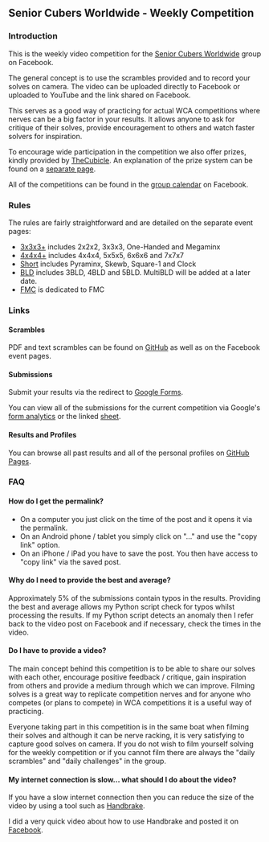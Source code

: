 ## Senior Cubers Worldwide - Weekly Competition

### Introduction

This is the weekly video competition for the [Senior Cubers Worldwide](https://www.facebook.com/groups/1604105099735401/?ref=bookmarks) group on Facebook.

The general concept is to use the scrambles provided and to record your solves on camera. The video can be uploaded directly to Facebook or uploaded to YouTube and the link shared on Facebook.

This serves as a good way of practicing for actual WCA competitions where nerves can be a big factor in your results. It allows anyone to ask for critique of their solves, provide encouragement to others and watch faster solvers for inspiration.

To encourage wide participation in the competition we also offer prizes, kindly provided by [TheCubicle](https://www.thecubicle.com/). An explanation of the prize system can be found on a [separate page](Prizes.md).

All of the competitions can be found in the [group calendar](https://www.facebook.com/groups/1604105099735401/events/?source=4&action_history=null&filter=calendar) on Facebook.



### Rules

The rules are fairly straightforward and are detailed on the separate event pages:

- [3x3x3+](readme/3x3x3+.md) includes 2x2x2, 3x3x3, One-Handed and Megaminx
- [4x4x4+](readme/4x4x4+.md) includes 4x4x4, 5x5x5, 6x6x6 and 7x7x7
- [Short](readme/Short.md) includes Pyraminx, Skewb, Square-1 and Clock
- [BLD](readme/BLD.md) includes 3BLD, 4BLD and 5BLD. MultiBLD will be added at a later date.
- [FMC](readme/FMC.md) is dedicated to FMC



### Links

#### Scrambles

PDF and text scrambles can be found on [GitHub](https://github.com/Logiqx/scw-comp/tree/master/docs) as well as on the Facebook event pages.

#### Submissions

Submit your results via the redirect to [Google Forms](submit.html).

You can view all of the submissions for the current competition via Google's [form analytics](analytics.html) or the linked [sheet](responses.html).

#### Results and Profiles

You can browse all past results and all of the personal profiles on [GitHub Pages](results.md).



### FAQ

#### How do I get the permalink?

- On a computer you just click on the time of the post and it opens it via the permalink.
- On an Android phone / tablet you simply click on "..." and use the "copy link" option.
- On an iPhone / iPad you have to save the post. You then have access to "copy link" via the saved post.

#### Why do I need to provide the best and average?

Approximately 5% of the submissions contain typos in the results. Providing the best and average allows my Python script check for typos whilst processing the results. If my Python script detects an anomaly then I refer back to the video post on Facebook and if necessary, check the times in the video.

#### Do I have to provide a video?

The main concept behind this competition is to be able to share our solves with each other, encourage positive feedback / critique, gain inspiration from others and provide a medium through which we can improve. Filming solves is a great way to replicate competition nerves and for anyone who competes (or plans to compete) in WCA competitions it is a useful way of practicing.

Everyone taking part in this competition is in the same boat when filming their solves and although it can be nerve racking, it is very satisfying to capture good solves on camera. If you do not wish to film yourself solving for the weekly competition or if you cannot film there are always the "daily scrambles" and "daily challenges" in the group.

#### My internet connection is slow... what should I do about the video?

If you have a slow internet connection then you can reduce the size of the video by using a tool such as [Handbrake](https://handbrake.fr/).

I did a very quick video about how to use Handbrake and posted it on [Facebook](https://www.facebook.com/groups/1604105099735401/permalink/2168677073278198/).



<!-- Global site tag (gtag.js) - Google Analytics -->

<script async src="https://www.googletagmanager.com/gtag/js?id=UA-86348435-3"></script>
<script>window.dataLayer = window.dataLayer || []; function gtag() {dataLayer.push(arguments);} gtag('js', new Date()); gtag('config', 'UA-86348435-3');</script>
